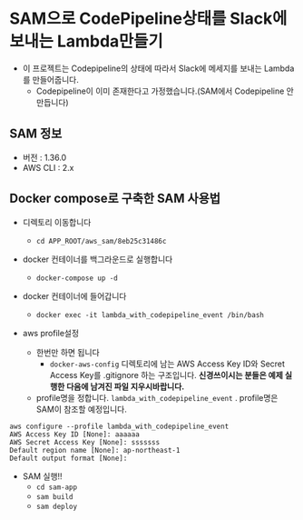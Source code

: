 # SAM으로 CodePipeline상태를 Slack에 보내는 Lambda만들기
- 이 프로젝트는 Codepipeline의 상태에 따라서 Slack에 메세지를 보내는 Lambda를 만들어줍니다.
  - Codepipeline이 이미 존재한다고 가정했습니다.(SAM에서 Codepipeline 안만듭니다)

## SAM 정보
- 버전 : 1.36.0
- AWS CLI : 2.x

## Docker compose로 구축한 SAM 사용법
- 디렉토리 이동합니다
  - `cd APP_ROOT/aws_sam/8eb25c31486c`

- docker 컨테이너를 백그라운드로 실행합니다
  - `docker-compose up -d`

- docker 컨테이너에 들어갑니다
  - `docker exec -it lambda_with_codepipeline_event /bin/bash`

- aws profile설정
  - 한번만 하면 됩니다
    - `docker-aws-config` 디렉토리에 남는 AWS Access Key ID와 Secret Access Key를 .gitignore 하는 구조입니다. **신경쓰이시는 분들은 예제 실행한 다음에 남겨진 파일 지우시바랍니다.**
  - profile명을 정합니다. `lambda_with_codepipeline_event` . profile명은 SAM이 참조할 예정입니다.
```
aws configure --profile lambda_with_codepipeline_event
AWS Access Key ID [None]: aaaaaa
AWS Secret Access Key [None]: sssssss
Default region name [None]: ap-northeast-1
Default output format [None]:
```

- SAM 실행!!
  - `cd sam-app`
  - `sam build`
  - `sam deploy`


